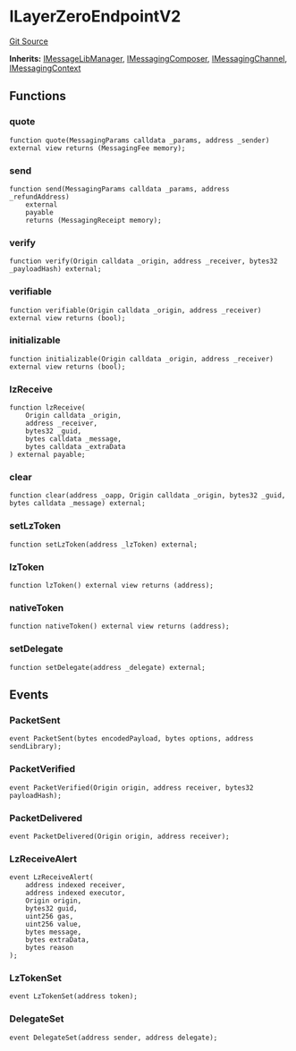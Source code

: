 # ILayerZeroEndpointV2
[Git Source](https://github.com/malda-protocol/malda-lending/blob/01abcfb9040cf303f2a5fc706b3c3af752e0b27a/src\interfaces\external\layerzero\v2\ILayerZeroEndpointV2.sol)

**Inherits:**
[IMessageLibManager](/src\interfaces\external\layerzero\v2\IMessageLibManager.sol\interface.IMessageLibManager.md), [IMessagingComposer](/src\interfaces\external\layerzero\v2\IMessagingComposer.sol\interface.IMessagingComposer.md), [IMessagingChannel](/src\interfaces\external\layerzero\v2\IMessagingChannel.sol\interface.IMessagingChannel.md), [IMessagingContext](/src\interfaces\external\layerzero\v2\IMessagingContext.sol\interface.IMessagingContext.md)


## Functions
### quote


```solidity
function quote(MessagingParams calldata _params, address _sender) external view returns (MessagingFee memory);
```

### send


```solidity
function send(MessagingParams calldata _params, address _refundAddress)
    external
    payable
    returns (MessagingReceipt memory);
```

### verify


```solidity
function verify(Origin calldata _origin, address _receiver, bytes32 _payloadHash) external;
```

### verifiable


```solidity
function verifiable(Origin calldata _origin, address _receiver) external view returns (bool);
```

### initializable


```solidity
function initializable(Origin calldata _origin, address _receiver) external view returns (bool);
```

### lzReceive


```solidity
function lzReceive(
    Origin calldata _origin,
    address _receiver,
    bytes32 _guid,
    bytes calldata _message,
    bytes calldata _extraData
) external payable;
```

### clear


```solidity
function clear(address _oapp, Origin calldata _origin, bytes32 _guid, bytes calldata _message) external;
```

### setLzToken


```solidity
function setLzToken(address _lzToken) external;
```

### lzToken


```solidity
function lzToken() external view returns (address);
```

### nativeToken


```solidity
function nativeToken() external view returns (address);
```

### setDelegate


```solidity
function setDelegate(address _delegate) external;
```

## Events
### PacketSent

```solidity
event PacketSent(bytes encodedPayload, bytes options, address sendLibrary);
```

### PacketVerified

```solidity
event PacketVerified(Origin origin, address receiver, bytes32 payloadHash);
```

### PacketDelivered

```solidity
event PacketDelivered(Origin origin, address receiver);
```

### LzReceiveAlert

```solidity
event LzReceiveAlert(
    address indexed receiver,
    address indexed executor,
    Origin origin,
    bytes32 guid,
    uint256 gas,
    uint256 value,
    bytes message,
    bytes extraData,
    bytes reason
);
```

### LzTokenSet

```solidity
event LzTokenSet(address token);
```

### DelegateSet

```solidity
event DelegateSet(address sender, address delegate);
```

